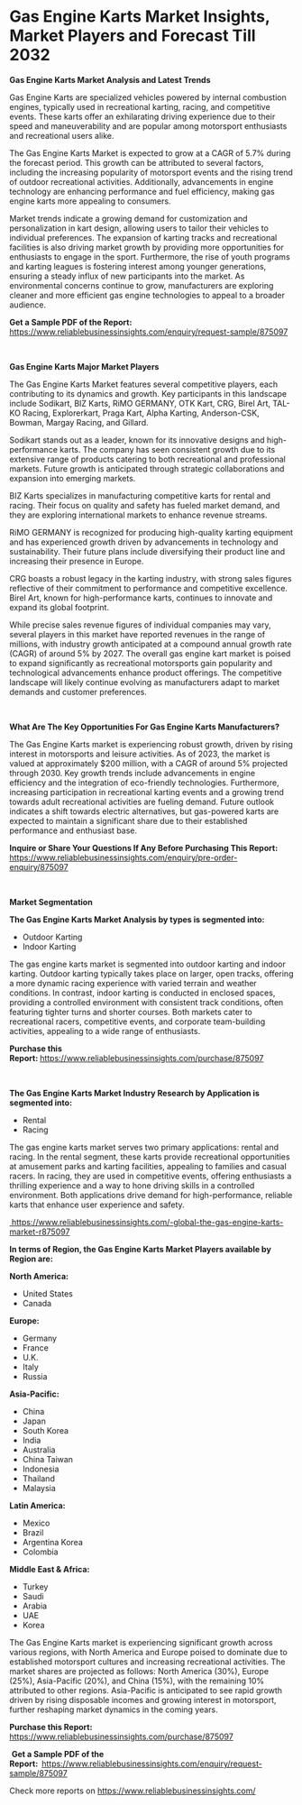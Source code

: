 <p><h1>Gas Engine Karts Market Insights, Market Players and Forecast Till 2032</h1></p><p><strong>Gas Engine Karts Market Analysis and Latest Trends</strong></p>
<p><p>Gas Engine Karts are specialized vehicles powered by internal combustion engines, typically used in recreational karting, racing, and competitive events. These karts offer an exhilarating driving experience due to their speed and maneuverability and are popular among motorsport enthusiasts and recreational users alike.</p><p>The Gas Engine Karts Market is expected to grow at a CAGR of 5.7% during the forecast period. This growth can be attributed to several factors, including the increasing popularity of motorsport events and the rising trend of outdoor recreational activities. Additionally, advancements in engine technology are enhancing performance and fuel efficiency, making gas engine karts more appealing to consumers.</p><p>Market trends indicate a growing demand for customization and personalization in kart design, allowing users to tailor their vehicles to individual preferences. The expansion of karting tracks and recreational facilities is also driving market growth by providing more opportunities for enthusiasts to engage in the sport. Furthermore, the rise of youth programs and karting leagues is fostering interest among younger generations, ensuring a steady influx of new participants into the market. As environmental concerns continue to grow, manufacturers are exploring cleaner and more efficient gas engine technologies to appeal to a broader audience.</p></p>
<p><strong>Get a Sample PDF of the Report:&nbsp;</strong> <a href="https://www.reliablebusinessinsights.com/enquiry/request-sample/875097?utm_campaign=3109&utm_medium=2&utm_source=Github&utm_content=ia&utm_term=30032025&utm_id=gas-engine-karts">https://www.reliablebusinessinsights.com/enquiry/request-sample/875097</a></p>
<p>&nbsp;</p>
<p><strong>Gas Engine Karts Major Market Players</strong></p>
<p><p>The Gas Engine Karts Market features several competitive players, each contributing to its dynamics and growth. Key participants in this landscape include Sodikart, BIZ Karts, RiMO GERMANY, OTK Kart, CRG, Birel Art, TAL-KO Racing, Explorerkart, Praga Kart, Alpha Karting, Anderson-CSK, Bowman, Margay Racing, and Gillard.</p><p>Sodikart stands out as a leader, known for its innovative designs and high-performance karts. The company has seen consistent growth due to its extensive range of products catering to both recreational and professional markets. Future growth is anticipated through strategic collaborations and expansion into emerging markets.</p><p>BIZ Karts specializes in manufacturing competitive karts for rental and racing. Their focus on quality and safety has fueled market demand, and they are exploring international markets to enhance revenue streams.</p><p>RiMO GERMANY is recognized for producing high-quality karting equipment and has experienced growth driven by advancements in technology and sustainability. Their future plans include diversifying their product line and increasing their presence in Europe.</p><p>CRG boasts a robust legacy in the karting industry, with strong sales figures reflective of their commitment to performance and competitive excellence. Birel Art, known for high-performance karts, continues to innovate and expand its global footprint.</p><p>While precise sales revenue figures of individual companies may vary, several players in this market have reported revenues in the range of millions, with industry growth anticipated at a compound annual growth rate (CAGR) of around 5% by 2027. The overall gas engine kart market is poised to expand significantly as recreational motorsports gain popularity and technological advancements enhance product offerings. The competitive landscape will likely continue evolving as manufacturers adapt to market demands and customer preferences.</p></p>
<p>&nbsp;</p>
<p><strong>What Are The Key Opportunities For Gas Engine Karts Manufacturers?</strong></p>
<p><p>The Gas Engine Karts market is experiencing robust growth, driven by rising interest in motorsports and leisure activities. As of 2023, the market is valued at approximately $200 million, with a CAGR of around 5% projected through 2030. Key growth trends include advancements in engine efficiency and the integration of eco-friendly technologies. Furthermore, increasing participation in recreational karting events and a growing trend towards adult recreational activities are fueling demand. Future outlook indicates a shift towards electric alternatives, but gas-powered karts are expected to maintain a significant share due to their established performance and enthusiast base.</p></p>
<p><strong>Inquire or Share Your Questions If Any Before Purchasing This Report:</strong> <a href="https://www.reliablebusinessinsights.com/enquiry/pre-order-enquiry/875097?utm_campaign=3109&utm_medium=2&utm_source=Github&utm_content=ia&utm_term=30032025&utm_id=gas-engine-karts">https://www.reliablebusinessinsights.com/enquiry/pre-order-enquiry/875097</a></p>
<p>&nbsp;</p>
<p><strong>Market Segmentation</strong></p>
<p><strong>The Gas Engine Karts Market Analysis by types is segmented into:</strong></p>
<p><ul><li>Outdoor Karting</li><li>Indoor Karting</li></ul></p>
<p><p>The gas engine karts market is segmented into outdoor karting and indoor karting. Outdoor karting typically takes place on larger, open tracks, offering a more dynamic racing experience with varied terrain and weather conditions. In contrast, indoor karting is conducted in enclosed spaces, providing a controlled environment with consistent track conditions, often featuring tighter turns and shorter courses. Both markets cater to recreational racers, competitive events, and corporate team-building activities, appealing to a wide range of enthusiasts.</p></p>
<p><strong>Purchase this Report:&nbsp;</strong><a href="https://www.reliablebusinessinsights.com/purchase/875097?utm_campaign=3109&utm_medium=2&utm_source=Github&utm_content=ia&utm_term=30032025&utm_id=gas-engine-karts">https://www.reliablebusinessinsights.com/purchase/875097</a></p>
<p>&nbsp;</p>
<p><strong>The Gas Engine Karts Market Industry Research by Application is segmented into:</strong></p>
<p><ul><li>Rental</li><li>Racing</li></ul></p>
<p><p>The gas engine karts market serves two primary applications: rental and racing. In the rental segment, these karts provide recreational opportunities at amusement parks and karting facilities, appealing to families and casual racers. In racing, they are used in competitive events, offering enthusiasts a thrilling experience and a way to hone driving skills in a controlled environment. Both applications drive demand for high-performance, reliable karts that enhance user experience and safety.</p></p>
<p><a href="https://www.reliablebusinessinsights.com/-global-the-gas-engine-karts-market-r875097?utm_campaign=3109&utm_medium=2&utm_source=Github&utm_content=ia&utm_term=30032025&utm_id=gas-engine-karts">&nbsp;https://www.reliablebusinessinsights.com/-global-the-gas-engine-karts-market-r875097</a></p>
<p><strong>In terms of Region, the Gas Engine Karts Market Players available by Region are:</strong></p>
<p>
    <p> <strong> North America: </strong>
        <ul>
            <li>United States</li>
            <li>Canada</li>
        </ul>
        </p> 
    <p> <strong> Europe: </strong>
        <ul>
            <li>Germany</li>
            <li>France</li>
            <li>U.K.</li>
            <li>Italy</li>
            <li>Russia</li>
        </ul>
        </p> 
    <p> <strong> Asia-Pacific: </strong>
        <ul>
            <li>China</li>
            <li>Japan</li>
            <li>South Korea</li>
            <li>India</li>
            <li>Australia</li>
            <li>China Taiwan</li>
            <li>Indonesia</li>
            <li>Thailand</li>
            <li>Malaysia</li>
        </ul>
        </p> 
    <p> <strong> Latin America: </strong>
        <ul>
            <li>Mexico</li>
            <li>Brazil</li>
            <li>Argentina Korea</li>
            <li>Colombia</li>
        </ul>
        </p> 
    <p> <strong> Middle East & Africa: </strong>
        <ul>
            <li>Turkey</li>
            <li>Saudi</li>
            <li>Arabia</li>
            <li>UAE</li>
            <li>Korea</li>
        </ul>
    </p>
    </p>
<p><p>The Gas Engine Karts market is experiencing significant growth across various regions, with North America and Europe poised to dominate due to established motorsport cultures and increasing recreational activities. The market shares are projected as follows: North America (30%), Europe (25%), Asia-Pacific (20%), and China (15%), with the remaining 10% attributed to other regions. Asia-Pacific is anticipated to see rapid growth driven by rising disposable incomes and growing interest in motorsport, further reshaping market dynamics in the coming years.</p></p>
<p><strong>Purchase this Report: </strong><a href="https://www.reliablebusinessinsights.com/purchase/875097?utm_campaign=3109&utm_medium=2&utm_source=Github&utm_content=ia&utm_term=30032025&utm_id=gas-engine-karts">https://www.reliablebusinessinsights.com/purchase/875097</a></p>
<p>&nbsp;<strong>Get a Sample PDF of the Report:&nbsp;&nbsp;</strong><a href="https://www.reliablebusinessinsights.com/enquiry/request-sample/875097?utm_campaign=3109&utm_medium=2&utm_source=Github&utm_content=ia&utm_term=30032025&utm_id=gas-engine-karts">https://www.reliablebusinessinsights.com/enquiry/request-sample/875097</a></p>
<p><strong></strong></p>
<p>Check more reports on <a href="https://www.reliablebusinessinsights.com/?utm_campaign=3109&utm_medium=2&utm_source=Github&utm_content=ia&utm_term=30032025&utm_id=gas-engine-karts">https://www.reliablebusinessinsights.com/</a></p>